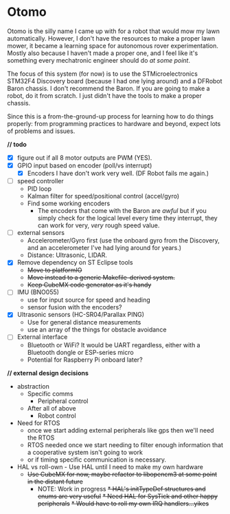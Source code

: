 Otomo
======

Otomo is the silly name I came up with for a robot that would mow my lawn automatically. However, I don't have the resources to make a proper lawn mower, it became a learning space for autonomous rover experimentation. Mostly also because I haven't made a proper one, and I feel like it's something every mechatronic engineer should do _at some point_.

The focus of this system (for now) is to use the STMicroelectronics STM32F4 Discovery board (because I had one lying around) and a DFRobot Baron chassis.  I don't recommend the Baron.  If you are going to make a robot, do it from scratch.  I just didn't have the tools to make a proper chassis.

Since this is a from-the-ground-up process for learning how to do things properly: from programming practices to hardware and beyond, expect lots of problems and issues.

**// todo**
- [x] figure out if all 8 motor outputs are PWM (YES).
- [x] GPIO input based on encoder (poll/vs interrupt)
	- [x] Encoders I have don't work very well. (DF Robot fails me again.)
- [ ] speed controller
	- PID loop
	- Kalman filter for speed/positional control (accel/gyro)
	- Find some working encoders
    	- The encoders that come with the Baron are *awful* but if you simply check for the logical 
		level every time they interrupt, they can work for very, *very* rough speed value.
- [ ] external sensors
	- Accelerometer/Gyro first (use the onboard gyro from the Discovery, and an accelerometer I've had lying around for years.)
	- Distance: Ultrasonic, LIDAR.
- [x] Remove dependency on ST Eclipse tools
    - ~~Move to platformIO~~
    - ~~Move instead to a generic Makefile-derived system.~~
    - ~~Keep CubeMX code generator as it's handy~~
- [ ] IMU (BNO055)
    - use for input source for speed and heading
    - sensor fusion with the encoders?
- [X] Ultrasonic sensors (HC-SR04/Parallax PING)
    - Use for general distance measurements
    - use an array of the things for obstacle avoidance
- [ ] External interface
    - Bluetooth or WiFi?  It would be UART regardless, either with a Bluetooth dongle or ESP-series micro
    - Potential for Raspberry Pi onboard later?

**// external design decisions**
* abstraction
	* Specific comms
		* Peripheral control
	* After all of above
		* Robot control
* Need for RTOS
	* once we start adding external peripherals like gps then we'll need the RTOS
	* RTOS needed once we start needing to filter enough information that a cooperative system isn't going to work
	* or if timing specific communication is necessary.
* HAL vs roll-own - Use HAL until I need to make my own hardware
    * ~~Use CubeMX for now, maybe refactor to libopencm3 at some point in the distant future~~
      * NOTE: Work in progress
	~~* HAL's initTypeDef structures and enums are very useful~~
	~~* Need HAL for SysTick and other happy peripherals~~
	~~* Would have to roll my own IRQ handlers...yikes~~
